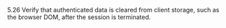 5.26 Verify that authenticated data is cleared from client storage, such as the browser DOM, after the session is terminated.
